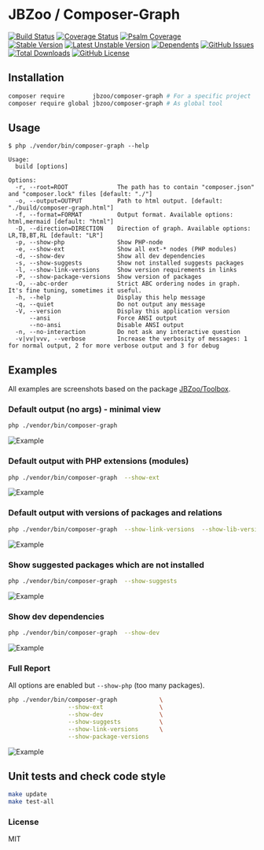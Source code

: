 # JBZoo / Composer-Graph

[![Build Status](https://travis-ci.org/JBZoo/Composer-Graph.svg)](https://travis-ci.org/JBZoo/Composer-Graph)    [![Coverage Status](https://coveralls.io/repos/JBZoo/Composer-Graph/badge.svg)](https://coveralls.io/github/JBZoo/Composer-Graph)    [![Psalm Coverage](https://shepherd.dev/github/JBZoo/Composer-Graph/coverage.svg)](https://shepherd.dev/github/JBZoo/Composer-Graph)    
[![Stable Version](https://poser.pugx.org/jbzoo/composer-graph/version)](https://packagist.org/packages/jbzoo/composer-graph)    [![Latest Unstable Version](https://poser.pugx.org/jbzoo/composer-graph/v/unstable)](https://packagist.org/packages/jbzoo/composer-graph)    [![Dependents](https://poser.pugx.org/jbzoo/composer-graph/dependents)](https://packagist.org/packages/jbzoo/composer-graph/dependents?order_by=downloads)    [![GitHub Issues](https://img.shields.io/github/issues/jbzoo/composer-graph)](https://github.com/JBZoo/Composer-Graph/issues)    [![Total Downloads](https://poser.pugx.org/jbzoo/composer-graph/downloads)](https://packagist.org/packages/jbzoo/composer-graph/stats)    [![GitHub License](https://img.shields.io/github/license/jbzoo/composer-graph)](https://github.com/JBZoo/Composer-Graph/blob/master/LICENSE)


## Installation

```sh
composer require        jbzoo/composer-graph # For a specific project
composer require global jbzoo/composer-graph # As global tool
```


## Usage

```
$ php ./vendor/bin/composer-graph --help

Usage:
  build [options]

Options:
  -r, --root=ROOT              The path has to contain "composer.json" and "composer.lock" files [default: "./"]
  -o, --output=OUTPUT          Path to html output. [default: "./build/composer-graph.html"]
  -f, --format=FORMAT          Output format. Available options: html,mermaid [default: "html"]
  -D, --direction=DIRECTION    Direction of graph. Available options: LR,TB,BT,RL [default: "LR"]
  -p, --show-php               Show PHP-node
  -e, --show-ext               Show all ext-* nodes (PHP modules)
  -d, --show-dev               Show all dev dependencies
  -s, --show-suggests          Show not installed suggests packages
  -l, --show-link-versions     Show version requirements in links
  -P, --show-package-versions  Show version of packages
  -O, --abc-order              Strict ABC ordering nodes in graph. It's fine tuning, sometimes it useful.
  -h, --help                   Display this help message
  -q, --quiet                  Do not output any message
  -V, --version                Display this application version
      --ansi                   Force ANSI output
      --no-ansi                Disable ANSI output
  -n, --no-interaction         Do not ask any interactive question
  -v|vv|vvv, --verbose         Increase the verbosity of messages: 1 for normal output, 2 for more verbose output and 3 for debug

```


## Examples

All examples are screenshots based on the package [JBZoo/Toolbox](https://github.com/JBZoo/Toolbox).


### Default output (no args) - minimal view
```sh
php ./vendor/bin/composer-graph
```

![Example](https://raw.githubusercontent.com/JBZoo/Composer-Graph/master/resources/jbzoo-minimal.png)



### Default output with PHP extensions (modules)
```sh
php ./vendor/bin/composer-graph  --show-ext
```

![Example](https://raw.githubusercontent.com/JBZoo/Composer-Graph/master/resources/jbzoo-extensions.png)



### Default output with versions of packages and relations
```sh
php ./vendor/bin/composer-graph  --show-link-versions  --show-lib-versions
```

![Example](https://raw.githubusercontent.com/JBZoo/Composer-Graph/master/resources/jbzoo-versions.png)



### Show suggested packages which are not installed
```sh
php ./vendor/bin/composer-graph  --show-suggests
```

![Example](https://raw.githubusercontent.com/JBZoo/Composer-Graph/master/resources/jbzoo-suggests.png)



### Show dev dependencies
```sh
php ./vendor/bin/composer-graph  --show-dev
```

![Example](https://raw.githubusercontent.com/JBZoo/Composer-Graph/master/resources/jbzoo-dev.png)


### Full Report

All options are enabled but `--show-php` (too many packages).
 
```sh
php ./vendor/bin/composer-graph            \
                 --show-ext                \
                 --show-dev                \
                 --show-suggests           \
                 --show-link-versions      \
                 --show-package-versions
```

![Example](https://raw.githubusercontent.com/JBZoo/Composer-Graph/master/resources/jbzoo-full-without-php.png)




## Unit tests and check code style
```sh
make update
make test-all
```


### License
MIT

